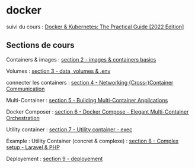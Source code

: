 # docker

suivi du cours : [Docker & Kubernetes: The Practical Guide [2022 Edition]](https://www.udemy.com/course/docker-kubernetes-the-practical-guide/)

## Sections de cours

Containers & images : [section 2 - images & containers basics](./section%202%20-%20images%20&%20containers%20basics)

Volumes : [section 3 - data, volumes & .env](./section%203%20-%20data,%20volumes%20&%20.env)

connecter les containers : [section 4 - Networking (Cross-)Container Communication](./Section%204%20-%20Networking%20(Cross-)Container%20Communication)

Multi-Container : [section 5 - Building Multi-Container Applications](./section%205%20-%20Building%20Multi-Container%20Applications)

Docker Composer : [section 6 - Docker Compose - Elegant Multi-Container Orchestration](./Section%206%20-%20Docker%20Compose%20-%20Elegant%20Multi-Container%20Orchestration)

Utility container : [section 7 - Utility container - exec](./section%207%20-%20Utility%20container%20-%20exec)

Example : Utility Container (concret & complexe) : [section 8 - Complex setup - Laravel & PHP](./section%208%20-%20Complex%20setup%20-%20Laravel%20&%20PHP)

Deployement : [section 9 - deployement](./section%209%20-%20deployement)